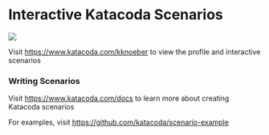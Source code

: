 # Interactive Katacoda Scenarios

[![](http://shields.katacoda.com/katacoda/kknoeber/count.svg)](https://www.katacoda.com/kknoeber "Get your profile on Katacoda.com")

Visit https://www.katacoda.com/kknoeber to view the profile and interactive scenarios

### Writing Scenarios
Visit https://www.katacoda.com/docs to learn more about creating Katacoda scenarios

For examples, visit https://github.com/katacoda/scenario-example

